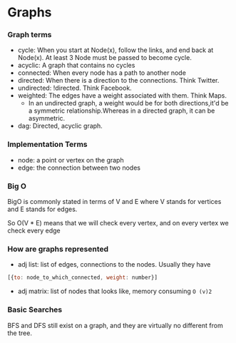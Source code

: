 # Graphs

### Graph terms
 - cycle: When you start at Node(x), follow the links, and end back at Node(x). At least 3 Node must be passed to 
   become cycle.
 - acyclic: A graph that contains no cycles
-  connected: When every node has a path to another node
- directed: When there is a direction to the connections. Think Twitter. 
- undirected: !directed. Think Facebook.
- weighted: The edges have a weight associated with them. Think Maps.
  - In an undirected graph, a weight would be for both directions,it'd be a symmetric relationship.Whereas in a 
  directed graph, it can be asymmetric.
- dag: Directed, acyclic graph.


### Implementation Terms
- node: a point or vertex on the graph
- edge: the connection between two nodes


### Big O
BigO is commonly stated in terms of V and E where V stands for vertices and E stands for edges. <br/>

So O(V * E) means that we will check every vertex, and on every vertex we check every edge


### How are graphs represented
- adj list: list of edges, connections to the nodes. Usually they have 
```js
[{to: node_to_which_connected, weight: number}]
```
- adj matrix: list of nodes that looks like, memory consuming `O (v)2`

### Basic Searches
BFS and DFS still exist on a graph, and they are virtually no different from the tree.
